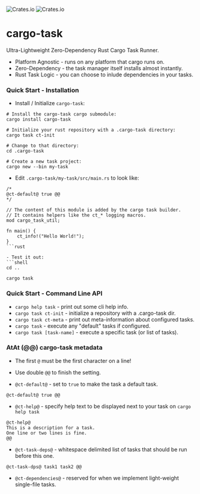 ![Crates.io](https://img.shields.io/crates/l/cargo-task)
![Crates.io](https://img.shields.io/crates/v/cargo-task)

# cargo-task

Ultra-Lightweight Zero-Dependency Rust Cargo Task Runner.

- Platform Agnostic - runs on any platform that cargo runs on.
- Zero-Dependency - the task manager itself installs almost instantly.
- Rust Task Logic - you can choose to inlude dependencies in your tasks.

### Quick Start - Installation

- Install / Initialize `cargo-task`:
```shell
# Install the cargo-task cargo submodule:
cargo install cargo-task

# Initialize your rust repository with a .cargo-task directory:
cargo task ct-init

# Change to that directory:
cd .cargo-task

# Create a new task project:
cargo new --bin my-task
```

- Edit `.cargo-task/my-task/src/main.rs` to look like:
```no-compile
/*
@ct-default@ true @@
*/

// The content of this module is added by the cargo task builder.
// It contains helpers like the ct_* logging macros.
mod cargo_task_util;

fn main() {
    ct_info!("Hello World!");
}
```rust

- Test it out:
```shell
cd ..

cargo task
```

### Quick Start - Command Line API

- `cargo help task` - print out some cli help info.
- `cargo task ct-init` - initialize a repository with a .cargo-task dir.
- `cargo task ct-meta` - print out meta-information about configured tasks.
- `cargo task` - execute any "default" tasks if configured.
- `cargo task [task-name]` - execute a specific task (or list of tasks).

### AtAt (@@) cargo-task metadata

- The first `@` must be the first character on a line!
- Use double `@@` to finish the setting.

- `@ct-default@` - set to `true` to make the task a default task.
```shell
@ct-default@ true @@
```

- `@ct-help@` - specify help text to be displayed next to your task on
`cargo help task`
```shell
@ct-help@
This is a description for a task.
One line or two lines is fine.
@@
```

- `@ct-task-deps@` - whitespace delimited list of tasks that should be
run before this one.
```shell
@ct-task-dps@ task1 task2 @@
```

- `@ct-dependencies@` - reserved for when we implement light-weight
single-file tasks.

